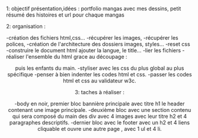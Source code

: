 1: objectif présentation,idées : 
portfolio mangas avec mes dessins, petit résumé des histoires et url pour chaque mangas

2: organisation :

-création des fichiers html,css...
-récupérer les images,
-récupérer les polices,
-création de l'architecture des dossiers images, styles...
-reset css
-construire le document html ajouter la langue, le title...
-lier les fichiers
-réaliser l'ensemble du html grace au découpage : <header> <main> <footer> puis les enfants du main.
-styliser avec les css du plus global au plus spécifique
-penser à bien indenter les codes html et css.
-passer les codes html et css au validateur w3c. 

3: taches à réaliser :

-body en noir, premier bloc bannière principale avec titre h1 le header contenant une image principale. 
-deuxième bloc avec une section contenu qui sera composé du main des div avec 4 images avec leur titre h2 et 4 paragraphes descriptifs.
-dernier bloc avec le footer avec un h2 et 4 liens cliquable et ouvre une autre page , avec 1 ul et 4 li.